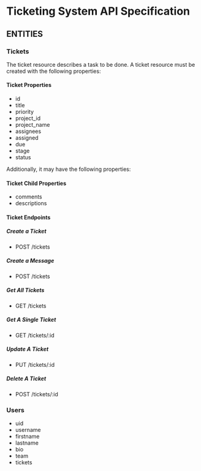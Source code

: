 # Ticketing System API Specification

## ENTITIES

### Tickets 

The ticket resource describes a task to be done. A ticket resource must be created with the following properties: 

#### Ticket Properties

+ id
+ title
+ priority
+ project_id
+ project_name
+ assignees
+ assigned
+ due
+ stage
+ status

Additionally, it may have the following properties:

#### Ticket Child Properties

+ comments
+ descriptions

#### Ticket Endpoints


##### Create a Ticket
+ POST /tickets

##### Create a Message
+ POST /tickets

##### Get All Tickets 
+ GET /tickets

##### Get A Single Ticket 
+ GET /tickets/:id

##### Update A Ticket
+ PUT /tickets/:id

##### Delete A Ticket
+ POST /tickets/:id



### Users

+ uid
+ username
+ firstname
+ lastname
+ bio
+ team
+ tickets


